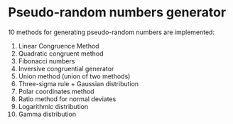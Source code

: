 # Pseudo-random numbers generator
10 methods for generating pseudo-random numbers are implemented:

  1. Linear Congruence Method
  2. Quadratic congruent method
  3. Fibonacci numbers
  4. Inversive congruential generator
  5. Union method (union of two methods)
  6. Three-sigma rule + Gaussian distribution 
  7. Polar coordinates method
  8. Ratio method for normal deviates
  9. Logarithmic distribution
  10. Gamma distribution
